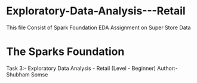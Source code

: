 # Exploratory-Data-Analysis---Retail
This file Consist of Spark Foundation EDA Assignment on Super Store Data
# The Sparks Foundation
Task 3:- Exploratory Data Analysis - Retail
(Level - Beginner)
Author:- Shubham Somse
